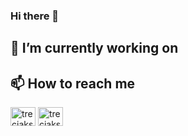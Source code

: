 ### Hi there 👋

## 🔭 I’m currently working on

## 📫 How to reach me
<p align="left">
<a href="https://twitter.com/Musheer_AKhan" target="blank"><img align="center" src="https://raw.githubusercontent.com/rahuldkjain/github-profile-readme-generator/master/src/images/icons/Social/twitter.svg" alt="treciaks" height="30" width="40" /></a>
<a href="https://in.linkedin.com/in/musheer-ahmad-khan-579953113" target="blank"><img align="center" src="https://raw.githubusercontent.com/rahuldkjain/github-profile-readme-generator/master/src/images/icons/Social/linked-in-alt.svg" alt="treciaks" height="30" width="40" /></a>
</p>

<!--
**MusheerRepo/MusheerRepo** is a ✨ _special_ ✨ repository because its `README.md` (this file) appears on your GitHub profile.

Here are some ideas to get you started:

- 🔭 I’m currently working on ...
- 🌱 I’m currently learning ...
- 👯 I’m looking to collaborate on ...
- 🤔 I’m looking for help with ...
- 💬 Ask me about ...
- 😄 Pronouns: ...
- ⚡ Fun fact: ...
-->
